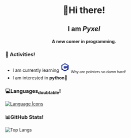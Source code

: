 <h1 align="center">👋Hi there!</h1>
<h2 align="center">I am <em>Pyxel</em></h2>
<h4 align="center">A new comer in programming.</h4>  

<h3>🌱 Activities!</h3>

- I am currently learning <img src="c-icon.svg" alt="C" width="30"/> <sub>Why are pointers so damn hard!<sub>
- I am interested in **python🐍**

<h3>💻Languages<sub>doubtable</sub>!</h3>

[![Language İcons](https://skillicons.dev/icons?i=java,py,go,c)](https://skillicons.dev)  

<h3>📊GitHub Stats!</h3>

![Top Langs](https://github-readme-stats.vercel.app/api/top-langs/?username=pyxel00&layout=donut&theme=radical)
 
